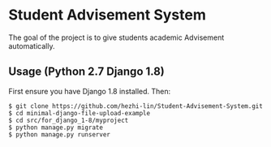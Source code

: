 Student Advisement System
==================================


The goal of the project is to give students academic Advisement automatically.


Usage (Python 2.7 Django 1.8)
------------------
First ensure you have Django 1.8 installed. Then:

    $ git clone https://github.com/hezhi-lin/Student-Advisement-System.git
	$ cd minimal-django-file-upload-example
	$ cd src/for_django_1-8/myproject
	$ python manage.py migrate
	$ python manage.py runserver

